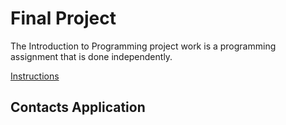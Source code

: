 # Final Project
The Introduction to Programming project work is a programming assignment that is done independently.

[Instructions](PROJECT.md)

## Contacts Application

